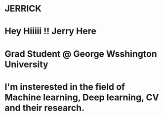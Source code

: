 # JERRICK

# Hey Hiiiii !! Jerry Here
# Grad Student @ George Wsshington University
# I'm insterested in the field of Machine learning, Deep learning, CV and their research.

